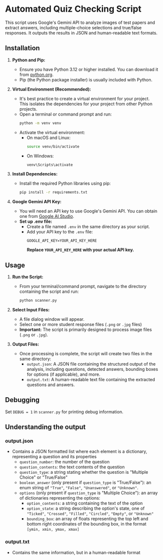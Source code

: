 # Automated Quiz Checking Script

This script uses Google's Gemini API to analyze images of test papers and extract answers, including multiple-choice selections and true/false responses. It outputs the results in JSON and human-readable text formats.

## Installation

1. **Python and Pip:**
   - Ensure you have Python 3.12 or higher installed. You can download it from [python.org](https://www.python.org/downloads/).
   - Pip (the Python package installer) is usually included with Python.

2. **Virtual Environment (Recommended):**
   - It's best practice to create a virtual environment for your project. This isolates the dependencies for your project from other Python projects.
   - Open a terminal or command prompt and run:
      ```bash
      python -m venv venv
      ```
   - Activate the virtual environment:
     - On macOS and Linux:
       ```bash
       source venv/bin/activate
       ```
     - On Windows:
       ```bash
       venv\Scripts\activate
       ```

3. **Install Dependencies:**
   - Install the required Python libraries using pip:
     ```bash
     pip install -r requirements.txt
     ```

4. **Google Gemini API Key:**
   - You will need an API key to use Google's Gemini API. You can obtain one from [Google AI Studio](https://ai.google.dev/).
   - **Set up .env file:**
     - Create a file named `.env` in the same directory as your script.
     - Add your API key to the `.env` file:
        ```
        GOOGLE_API_KEY=YOUR_API_KEY_HERE
        ```
       **Replace `YOUR_API_KEY_HERE` with your actual API key.**

## Usage

1.  **Run the Script:**
    - From your terminal/command prompt, navigate to the directory containing the script and run:
        ```bash
        python scanner.py
        ```

2.  **Select Input Files:**
    - A file dialog window will appear.
    - Select one or more student response files (`.png` or `.jpg` files)
    - **Important:** The script is primarily designed to process image files (`.png` or `.jpg`).
  

3.  **Output Files:**
    - Once processing is complete, the script will create two files in the same directory:
        - `output.json`:  A JSON file containing the structured output of the analysis, including questions, detected answers, bounding boxes for options (if applicable), and more.
        - `output.txt`: A human-readable text file containing the extracted questions and answers.

## Debugging

Set `DEBUG = 1` in `scanner.py` for printing debug information.

## Understanding the output

### output.json

- Contains a JSON formatted list where each element is a dictionary, representing a question and its properties
    - `question_number`: the number of the question
    - `question_contents`: the text contents of the question
    - `question_type`: a string stating whether the question is "Multiple Choice" or "True/False"
    - `boolean_answer` (only present if `question_type` is "True/False"): an enum string of `"True"`, `"False"`, `"Unanswered"`, or `"Unknown"`. 
    - `options` (only present if `question_type` is "Multiple Choice"): an array of dictionaries representing the options:
        - `option_contents`: a string containing the text of the option
        - `option_state`: a string describing the option's state, one of `"Ticked"`, `"Crossed"`, `"Filled"`, `"Circled"`, `"Empty"`, or `"Unknown"`
        - `bounding_box`: an array of floats representing the top left and bottom right coordinates of the bounding box, in the format `[ymin, xmin, ymax, xmax]`

### output.txt
- Contains the same information, but in a human-readable format
